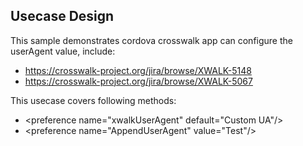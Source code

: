 ## Usecase Design

This sample demonstrates cordova crosswalk app can configure the userAgent value, include:

* https://crosswalk-project.org/jira/browse/XWALK-5148
* https://crosswalk-project.org/jira/browse/XWALK-5067

This usecase covers following methods:

* &lt;preference name="xwalkUserAgent" default="Custom UA"/&gt;
* &lt;preference name="AppendUserAgent" value="Test"/&gt;
